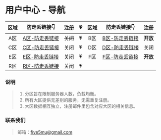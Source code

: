 # 用户中心 - 导航

| 区域 | 防走丢链接👇 | 注册 | 💗 | 区域 | 防走丢链接👇 | 注册 |
| :----: | :----: | :----: | :----: | :----: | :----: | :----: |
| A区 | [A区-防走丢链接](https://github.com/five5mu/shadowsocks/blob/a/a.md) | ~~关闭~~ |💗 | B区 | [B区-防走丢链接](https://github.com/five5mu/shadowsocks/blob/b/b.md) | <b>开放</b> |
| C区 | [C区-防走丢链接](https://github.com/five5mu/shadowsocks/blob/c/c.md) | 关闭 |💗 | D区 | [D区-防走丢链接](https://github.com/five5mu/shadowsocks/blob/d/d.md) | 关闭 |
| E区 | [E区-防走丢链接](https://github.com/five5mu/shadowsocks/blob/e/e.md) | 关闭 |💗 | F区 | [F区-防走丢链接](https://github.com/five5mu/shadowsocks/blob/f/f.md) | <b>开放</b> |
| R区 | [R区-防走丢链接](https://github.com/five5mu/shadowsocks/blob/r/r.md) | 关闭 |💗 |  |  | 

### 说明

> 1. 分区旨在限制服务器人数，负载均衡。
> 2. 所有大区提供无差别的服务，无需重复注册。
> 3. 大区数据相互独立，注册邮件里包含对应大区的相关信息。

### 联系我们

> 邮箱：five5mu@gmail.com
